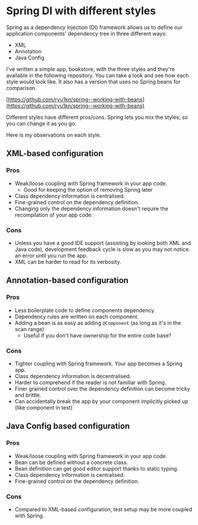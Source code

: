 
# Spring DI with different styles

Spring as a dependency injection (DI) framework allows us to define our
application components' dependency tree in three different ways:

* XML
* Annotation
* Java Config

I've written a simple app, bookstore, with the three styles and
they're available in the following repository. You can take
a look and see how each style would look like.
It also has a version that uses no Spring beans for comparison.

[https://github.com/ryu1kn/spring--working-with-beans](https://github.com/ryu1kn/spring--working-with-beans)

Different styles have different pros/cons. Spring lets you mix
the styles; so you can change it as you go.

Here is my observations on each style.

## XML-based configuration

### Pros

* Weak/loose coupling with Spring framework in your app code.
  * Good for keeping the option of removing Spring later
* Class dependency information is centralised.
* Fine-grained control on the dependency definition.
* Changing only the dependency information doesn't require
  the recompilation of your app code.

### Cons

* Unless you have a good IDE support (assisting by looking both XML and
  Java code), development feedback cycle is slow as you may not notice.
  an error until you run the app.
* XML can be harder to read for its verbosity.

## Annotation-based configuration

### Pros

* Less boilerplate code to define components dependency.
* Dependency rules are written on each component.
* Adding a bean is as easy as adding `@Component` (as long as it's in the scan range)
  * Useful if you don't have ownership for the entire code base?

### Cons

* Tighter coupling with Spring framework. Your app becomes
  a Spring app.
* Class dependency information is decentralised.
* Harder to comprehend if the reader is not familiar with Spring.
* Finer grained control over the dependency definition can become
  tricky and brittle.
* Can accidentally break the app by your component implicitly picked up (like component in test)

## Java Config based configuration

### Pros

* Weak/loose coupling with Spring framework in your app code.
* Bean can be defined without a concrete class.
* Bean definition can get good editor support thanks to static typing.
* Class dependency information is centralised.
* Fine-grained control on the dependency definition.

### Cons

* Compared to XML-based configuration, test setup may be more coupled
  with Spring.

<!-- POST_ID: b2ea45b5-e74c-41d6-beac-1aff5e9d76da -->
